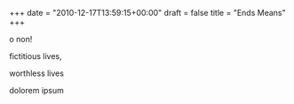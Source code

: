 +++
date = "2010-12-17T13:59:15+00:00"
draft = false
title = "Ends Means"
+++
<p>o non!</p>&#13;
<p>fictitious lives,</p>&#13;
<p>worthless lives</p>&#13;
<p>dolorem ipsum</p> 
